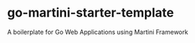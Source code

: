 go-martini-starter-template
===========================

A boilerplate for Go Web Applications using Martini Framework
